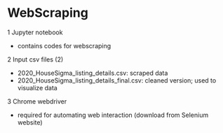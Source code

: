 # WebScraping

1 Jupyter notebook
- contains codes for webscraping

2 Input csv files (2)
- 2020_HouseSigma_listing_details.csv: scraped data
- 2020_HouseSigma_listing_details_final.csv: cleaned version; used to visualize data

3 Chrome webdriver
- required for automating web interaction (download from Selenium website)
